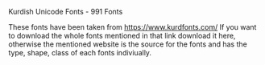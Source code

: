 Kurdish Unicode Fonts - 991 Fonts

These fonts have been taken from https://www.kurdfonts.com/
If you want to download the whole fonts mentioned in that link download it here, 
otherwise the mentioned website is the source for the fonts and has the type, shape, class of each fonts indiviually.
